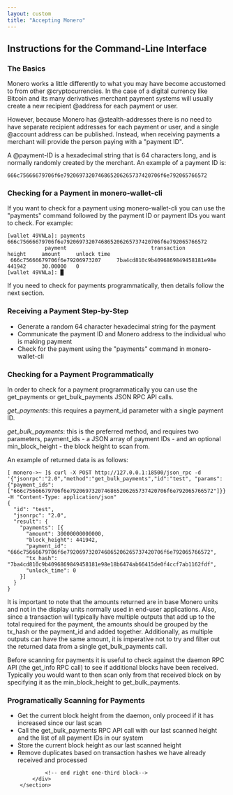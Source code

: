 ```yaml
---
layout: custom
title: "Accepting Monero"
---
```


<section class="container">
            <div class="row">
                <!-- left two-thirds block-->
                <div class="full">
                    <div class="info-block text-adapt">
                        <div class="row center-xs">
                            <div class="col">
                                <h2>Instructions for the Command-Line Interface</h2>
                            </div>
                        </div>
<div markdown="1">
                           
### The Basics

Monero works a little differently to what you may have become accustomed to from other @cryptocurrencies. In the case of a digital currency like Bitcoin and its many derivatives merchant payment systems will usually create a new recipient @address for each payment or user.

However, because Monero has @stealth-addresses there is no need to have separate recipient addresses for each payment or user, and a single @account address can be published. Instead, when receiving payments a merchant will provide the person paying with a "payment ID".

A @payment-ID is a hexadecimal string that is 64 characters long, and is normally randomly created by the merchant. An example of a payment ID is: 
```
666c75666679706f6e7920697320746865206265737420706f6e792065766572
```

### Checking for a Payment in monero-wallet-cli

If you want to check for a payment using monero-wallet-cli you can use the "payments" command followed by the payment ID or payment IDs you want to check. For example:

```
[wallet 49VNLa]: payments 666c75666679706f6e7920697320746865206265737420706f6e792065766572
            payment                           transaction               height     amount     unlock time
 666c75666679706f6e79206973207     7ba4cd810c9b4096869849458181e98e     441942     30.00000   0
[wallet 49VNLa]: █
```

If you need to check for payments programmatically, then details follow the next section.

### Receiving a Payment Step-by-Step

* Generate a random 64 character hexadecimal string for the payment  
* Communicate the payment ID and Monero address to the individual who is making payment  
* Check for the payment using the "payments" command in monero-wallet-cli

### Checking for a Payment Programmatically

In order to check for a payment programmatically you can use the get_payments or get_bulk_payments JSON RPC API calls.

*get_payments*: this requires a payment_id parameter with a single payment ID.

*get_bulk_payments*: this is the preferred method, and requires two parameters, payment_ids - a JSON array of payment IDs - and an optional min_block_height - the block height to scan from.

An example of returned data is as follows:

```
[ monero->~ ]$ curl -X POST http://127.0.0.1:18500/json_rpc -d '{"jsonrpc":"2.0","method":"get_bulk_payments","id":"test", "params":{"payment_ids": ["666c75666679706f6e7920697320746865206265737420706f6e792065766572"]}}' -H "Content-Type: application/json"
{
  "id": "test",
  "jsonrpc": "2.0",
  "result": {
    "payments": [{
      "amount": 30000000000000,
      "block_height": 441942,
      "payment_id": "666c75666679706f6e7920697320746865206265737420706f6e792065766572",
      "tx_hash": "7ba4cd810c9b4096869849458181e98e18b6474ab66415de0f4ccf7ab1162fdf",
      "unlock_time": 0
    }]
  }
}
```

It is important to note that the amounts returned are in base Monero units and not in the display units normally used in end-user applications. Also, since a transaction will typically have multiple outputs that add up to the total required for the payment, the amounts should be grouped by the tx_hash or the payment_id and added together. Additionally, as multiple outputs can have the same amount, it is imperative not to try and filter out the returned data from a single get_bulk_payments call.

Before scanning for payments it is useful to check against the daemon RPC API (the get_info RPC call) to see if additional blocks have been received. Typically you would want to then scan only from that received block on by specifying it as the min_block_height to get_bulk_payments.

### Programatically Scanning for Payments

* Get the current block height from the daemon, only proceed if it has increased since our last scan  
* Call the get_bulk_payments RPC API call with our last scanned height and the list of all payment IDs in our system  
* Store the current block height as our last scanned height  
* Remove duplicates based on transaction hashes we have already received and processed  
                           
</div>
                    </div>
                </div>
    
                
                <!-- end right one-third block-->
            </div>
        </section>
                